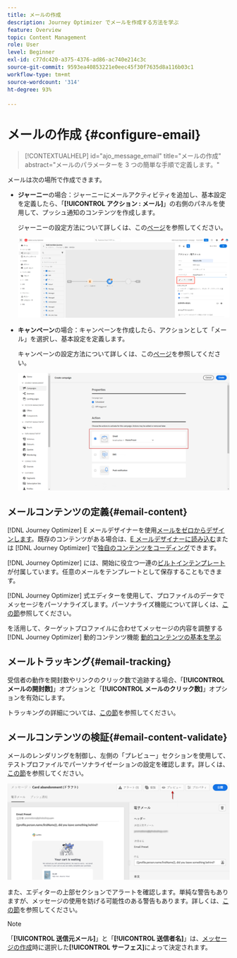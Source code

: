 ```yaml
---
title: メールの作成
description: Journey Optimizer でメールを作成する方法を学ぶ
feature: Overview
topic: Content Management
role: User
level: Beginner
exl-id: c77dc420-a375-4376-ad86-ac740e214c3c
source-git-commit: 9593ea40853221e0eec45f30f7635d8a116b03c1
workflow-type: tm+mt
source-wordcount: '314'
ht-degree: 93%

---
```


# メールの作成 {#configure-email}

>[!CONTEXTUALHELP]
>id="ajo_message_email"
>title="メールの作成"
>abstract="メールのパラメーターを 3 つの簡単な手順で定義します。"

メールは次の場所で作成できます。

* **ジャーニー**&#x200B;の場合：ジャーニーにメールアクティビティを追加し、基本設定を定義したら、「**[!UICONTROL アクション : メール]**」の右側のパネルを使用して、プッシュ通知のコンテンツを作成します。

   ジャーニーの設定方法について詳しくは、この[ページ](../building-journeys/journey-gs.md)を参照してください。

   ![](assets/email-edit-content.png)

* **キャンペーン**&#x200B;の場合：キャンペーンを作成したら、アクションとして「メール」を選択し、基本設定を定義します。

   キャンペーンの設定方法について詳しくは、この[ページ](../campaigns/create-campaign.md#configure)を参照してください。

   ![](assets/email_campaign.png)

## メールコンテンツの定義{#email-content}

[!DNL Journey Optimizer] E メールデザイナーを使用[メールをゼロからデザインします](../design/create-email-content.md)。既存のコンテンツがある場合は、[E メールデザイナーに読み込む](../design/existing-content.md)または [!DNL Journey Optimizer] で[独自のコンテンツをコーディング](../design/code-content.md)できます。

[!DNL Journey Optimizer] には、開始に役立つ一連の[ビルトインテンプレート](../design/email-templates.md)が付属しています。任意のメールをテンプレートとして保存することもできます。

[!DNL Journey Optimizer] 式エディターを使用して、プロファイルのデータでメッセージをパーソナライズします。パーソナライズ機能について詳しくは、[この節](../personalization/personalize.md)参照してください。

を活用して、ターゲットプロファイルに合わせてメッセージの内容を調整する [!DNL Journey Optimizer] 動的コンテンツ機能 [動的コンテンツの基本を学ぶ](../personalization/get-started-dynamic-content.md)

## メールトラッキング{#email-tracking}

受信者の動作を開封数やリンクのクリック数で追跡する場合、「**[!UICONTROL メールの開封数]**」オプションと「**[!UICONTROL メールのクリック数]**」オプションを有効にします。

トラッキングの詳細については、[この節](../design/message-tracking.md)を参照してください。

## メールコンテンツの検証{#email-content-validate}

メールのレンダリングを制御し、左側の「プレビュー」セクションを使用して、テストプロファイルでパーソナライゼーションの設定を確認します。詳しくは、[この節](../design/preview.md)を参照してください。

![](assets/messages-simple-preview.png)


また、エディターの上部セクションでアラートを確認します。単純な警告もありますが、メッセージの使用を妨げる可能性のある警告もあります。詳しくは、[この節](alerts.md)を参照してください。


>[!NOTE]
>
>「**[!UICONTROL 送信元メール]**」と「**[!UICONTROL 送信者名]**」は、[メッセージの作成](get-started-content.md)時に選択した&#x200B;**[!UICONTROL サーフェス]**&#x200B;によって決定されます。

